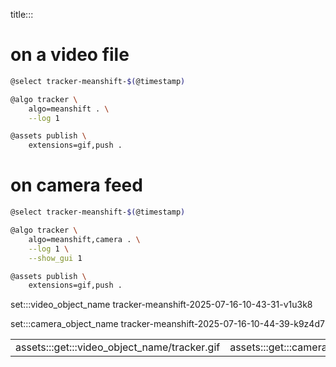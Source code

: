 title:::

# on a video file

```bash
@select tracker-meanshift-$(@timestamp)

@algo tracker \
    algo=meanshift . \
    --log 1

@assets publish \
    extensions=gif,push .
```

# on camera feed

```bash
@select tracker-meanshift-$(@timestamp)

@algo tracker \
    algo=meanshift,camera . \
    --log 1 \
    --show_gui 1

@assets publish \
    extensions=gif,push .
```

set:::video_object_name tracker-meanshift-2025-07-16-10-43-31-v1u3k8

set:::camera_object_name tracker-meanshift-2025-07-16-10-44-39-k9z4d7

| | |
|-|-|
| assets:::get:::video_object_name/tracker.gif | assets:::get:::camera_object_name/tracker.gif |
